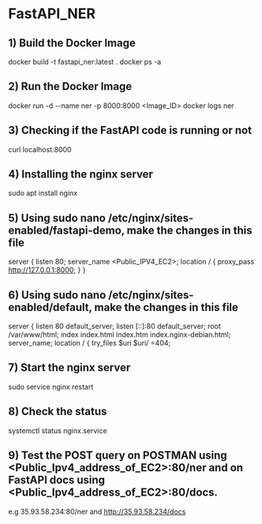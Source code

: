 # FastAPI_NER
## 1) Build the Docker Image
docker build -t fastapi_ner:latest .
docker ps -a
## 2) Run the Docker Image
docker run -d --name ner -p 8000:8000 <Image_ID>
docker logs ner
## 3) Checking if the FastAPI code is running or not
curl localhost:8000
## 4) Installing the nginx server
sudo apt install nginx
## 5) Using sudo nano /etc/nginx/sites-enabled/fastapi-demo, make the changes in this file
server {
    listen 80;
    server_name <Public_IPV4_EC2>;
    location / {
        proxy_pass http://127.0.0.1:8000;
    }
}

## 6) Using sudo nano /etc/nginx/sites-enabled/default, make the changes in this file
server {
        listen 80 default_server;
        listen [::]:80 default_server;
  root /var/www/html;
        index index.html index.htm index.nginx-debian.html;
        server_name;
        location / {
                try_files $uri $uri/ =404;
## 7) Start the nginx server 
sudo service nginx restart
## 8) Check the status
systemctl status nginx.service
## 9) Test the POST query on POSTMAN using <Public_Ipv4_address_of_EC2>:80/ner and on FastAPI docs using <Public_Ipv4_address_of_EC2>:80/docs. 
e.g 35.93.58.234:80/ner and http://35.93.58.234/docs
